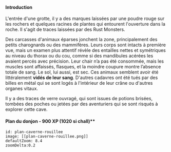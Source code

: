 #### Introduction
L'entrée d'une grotte, il y a des marques laissées par une poudre rouge sur les rochers et quelques racines de plantes qui entourent l'ouverture dans la roche. Il s'agit de traces laissées par des Rust Monsters.

Des carcasses d'animaux éparses jonchent la zone, principalement des petits charognards ou des mammifères. Leurs corps sont intacts à première vue, mais un examen plus attentif révèle des entailles nettes et symétriques au niveau du thorax ou du cou, comme si des mandibules acérées les avaient percés avec précision. Leur chair n’a pas été consommée, mais les muscles sont affaissés, flasques, et la moindre coupure montre l’absence totale de sang. Le sol, lui aussi, est sec. Ces animaux semblent avoir été littéralement **vidés de leur sang**. D'autres cadavres ont été tués par des billes en métal qui se sont logés à l'intérieur de leur crâne ou d'autres organes vitaux.

Il y a des traces de verre ouvragé, qui sont issues de potions brisées, tombées des poches ou jetées par des aventuriers qui se sont risqués à explorer cette cave.
#### Plan du donjon - 900 XP (1020 si chall)**
```leaflet
id: plan-caverne-rouillee
image: [[plan-caverne-rouillee.png]]
defaultZoom: 8.4
zoomDelta:0.2
```

















